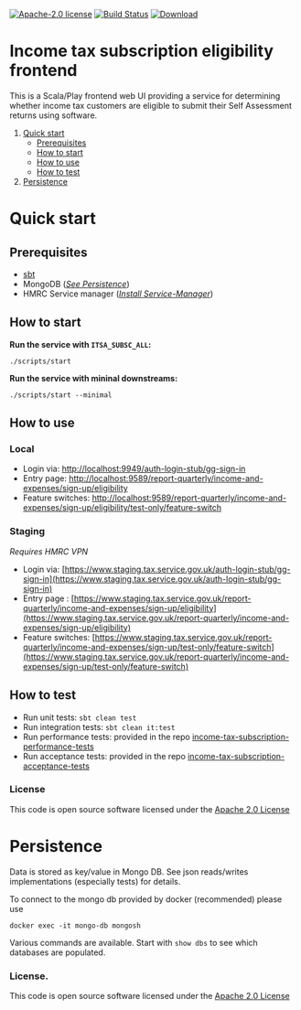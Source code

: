 [![Apache-2.0 license](http://img.shields.io/badge/license-Apache-brightgreen.svg)](http://www.apache.org/licenses/LICENSE-2.0.html)
[![Build Status](https://travis-ci.org/hmrc/income-tax-subscription-eligibility-frontend.svg)](https://travis-ci.org/hmrc/income-tax-subscription-eligibility-frontend)
[![Download](https://api.bintray.com/packages/hmrc/releases/income-tax-subscription-eligibility-frontend/images/download.svg)](https://bintray.com/hmrc/releases/income-tax-subscription-eligibility-frontend/_latestVersion)


# Income tax subscription eligibility frontend

This is a Scala/Play frontend web UI providing a service for determining whether income tax customers are eligible
to submit their Self Assessment returns using software.

1. [Quick start](#Quick-start)
    - [Prerequisites](#Prerequisites)
    - [How to start](#How-to-start)
    - [How to use](#How-to-use)
    - [How to test](#How-to-test)
2. [Persistence](#Persistence)

# Quick start

## Prerequisites

* [sbt](http://www.scala-sbt.org/)
* MongoDB (*[See Persistence](#Persistence)*)
* HMRC Service manager (*[Install Service-Manager](https://github.com/hmrc/service-manager/wiki/Install#install-service-manager)*)

## How to start

**Run the service with `ITSA_SUBSC_ALL`:**  
```
./scripts/start
```

**Run the service with mininal downstreams:**  
```
./scripts/start --minimal
```

## How to use

### Local

* Login via: [http://localhost:9949/auth-login-stub/gg-sign-in](http://localhost:9949/auth-login-stub/gg-sign-in)
* Entry page: [http://localhost:9589/report-quarterly/income-and-expenses/sign-up/eligibility](http://localhost:9589/report-quarterly/income-and-expenses/sign-up/eligibility)
* Feature switches: [http://localhost:9589/report-quarterly/income-and-expenses/sign-up/eligibility/test-only/feature-switch](http://localhost:9589/report-quarterly/income-and-expenses/sign-up/eligibility/test-only/feature-switch)

### Staging

*Requires HMRC VPN*

* Login via: [https://www.staging.tax.service.gov.uk/auth-login-stub/gg-sign-in](https://www.staging.tax.service.gov.uk/auth-login-stub/gg-sign-in)
* Entry page : [https://www.staging.tax.service.gov.uk/report-quarterly/income-and-expenses/sign-up/eligibility](https://www.staging.tax.service.gov.uk/report-quarterly/income-and-expenses/sign-up/eligibility)
* Feature switches: [https://www.staging.tax.service.gov.uk/report-quarterly/income-and-expenses/sign-up/test-only/feature-switch](https://www.staging.tax.service.gov.uk/report-quarterly/income-and-expenses/sign-up/test-only/feature-switch)

## How to test

* Run unit tests: `sbt clean test`
* Run integration tests: `sbt clean it:test`
* Run performance tests: provided in the repo [income-tax-subscription-performance-tests](https://github.com/hmrc/income-tax-subscription-performance-tests)
* Run acceptance tests: provided in the repo [income-tax-subscription-acceptance-tests](https://github.com/hmrc/income-tax-subscription-acceptance-tests)

### License

This code is open source software licensed under the [Apache 2.0 License]("http://www.apache.org/licenses/LICENSE-2.0.html")

# Persistence

Data is stored as key/value in Mongo DB. See json reads/writes implementations (especially tests) for details.

To connect to the mongo db provided by docker (recommended) please use

```
docker exec -it mongo-db mongosh
```

Various commands are available.  Start with `show dbs` to see which databases are populated.

### License.
 
This code is open source software licensed under the [Apache 2.0 License]("http://www.apache.org/licenses/LICENSE-2.0.html")
